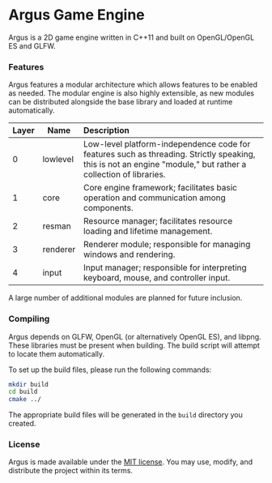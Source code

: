 # Argus Game Engine

Argus is a 2D game engine written in C++11 and built on OpenGL/OpenGL ES and GLFW.

### Features

Argus features a modular architecture which allows features to be enabled as
needed. The modular engine is also highly extensible, as new modules can be
distributed alongside the base library and loaded at runtime automatically.

| Layer | Name | Description |
| --- | --- | :-- |
| 0 | lowlevel | Low-level platform-independence code for features such as threading. Strictly speaking, this is not an engine "module," but rather a collection of libraries. |
| 1 | core | Core engine framework; facilitates basic operation and communication among components. |
| 2 | resman | Resource manager; facilitates resource loading and lifetime management. |
| 3 | renderer | Renderer module; responsible for managing windows and rendering. |
| 4 | input | Input manager; responsible for interpreting keyboard, mouse, and controller input. |

A large number of additional modules are planned for future inclusion.

### Compiling

Argus depends on GLFW, OpenGL (or alternatively OpenGL ES), and libpng. These libraries must be present when building.
The build script will attempt to locate them automatically.

To set up the build files, please run the following commands:

```bash
mkdir build
cd build
cmake ../
```

The appropriate build files will be generated in the `build` directory you
created.

### License

Argus is made available under the [MIT license](https://opensource.org/licenses/MIT). You may use, modify, and
distribute the project within its terms.
